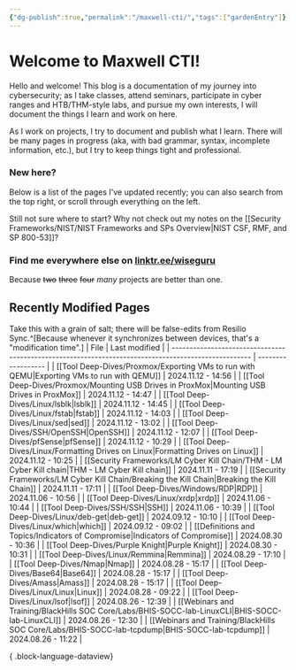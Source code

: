 ```yaml
---
{"dg-publish":true,"permalink":"/maxwell-cti/","tags":["gardenEntry"]}
---
```


# Welcome to Maxwell CTI!

Hello and welcome! This blog is a documentation of my journey into cybersecurity; as I take classes, attend seminars, participate in cyber ranges and HTB/THM-style labs, and pursue my own interests, I will document the things I learn and work on here. 

As I work on projects, I try to document and publish what I learn. There will be many pages in progress (aka, with bad grammar, syntax, incomplete information, etc.), but I try to keep things tight and professional.

### New here?
Below is a list of the pages I've updated recently; you can also search from the top right, or scroll through everything on the left.

Still not sure where to start? Why not check out my notes on the [[Security Frameworks/NIST/NIST Frameworks and SPs Overview\|NIST CSF, RMF, and SP 800-53]]?


### Find me everywhere else on [linktr.ee/wiseguru](https://linktr.ee/wiseguru)
Because ~~two~~ ~~three~~ ~~four~~ *many* projects are better than one.


## Recently Modified Pages
Take this with a grain of salt; there will be false-edits from Resilio Sync.^[Because whenever it synchronizes between devices, that's a "modification time".]
| File                                                                                                 | Last modified      |
| ---------------------------------------------------------------------------------------------------- | ------------------ |
| [[Tool Deep-Dives/Proxmox/Exporting VMs to run with QEMU\|Exporting VMs to run with QEMU]]        | 2024.11.12 - 14:56 |
| [[Tool Deep-Dives/Proxmox/Mounting USB Drives in ProxMox\|Mounting USB Drives in ProxMox]]        | 2024.11.12 - 14:47 |
| [[Tool Deep-Dives/Linux/lsblk\|lsblk]]                                                            | 2024.11.12 - 14:45 |
| [[Tool Deep-Dives/Linux/fstab\|fstab]]                                                            | 2024.11.12 - 14:03 |
| [[Tool Deep-Dives/Linux/sed\|sed]]                                                                | 2024.11.12 - 13:02 |
| [[Tool Deep-Dives/SSH/OpenSSH\|OpenSSH]]                                                          | 2024.11.12 - 12:07 |
| [[Tool Deep-Dives/pfSense\|pfSense]]                                                              | 2024.11.12 - 10:29 |
| [[Tool Deep-Dives/Linux/Formatting Drives on Linux\|Formatting Drives on Linux]]                  | 2024.11.12 - 10:25 |
| [[Security Frameworks/LM Cyber Kill Chain/THM - LM Cyber Kill chain\|THM - LM Cyber Kill chain]]  | 2024.11.11 - 17:19 |
| [[Security Frameworks/LM Cyber Kill Chain/Breaking the Kill Chain\|Breaking the Kill Chain]]      | 2024.11.11 - 17:11 |
| [[Tool Deep-Dives/Windows/RDP\|RDP]]                                                              | 2024.11.06 - 10:56 |
| [[Tool Deep-Dives/Linux/xrdp\|xrdp]]                                                              | 2024.11.06 - 10:44 |
| [[Tool Deep-Dives/SSH/SSH\|SSH]]                                                                  | 2024.11.06 - 10:39 |
| [[Tool Deep-Dives/Linux/deb-get\|deb-get]]                                                        | 2024.09.12 - 10:10 |
| [[Tool Deep-Dives/Linux/which\|which]]                                                            | 2024.09.12 - 09:02 |
| [[Definitions and Topics/Indicators of Compromise\|Indicators of Compromise]]                     | 2024.08.30 - 10:36 |
| [[Tool Deep-Dives/Purple Knight\|Purple Knight]]                                                  | 2024.08.30 - 10:31 |
| [[Tool Deep-Dives/Linux/Remmina\|Remmina]]                                                        | 2024.08.29 - 17:10 |
| [[Tool Deep-Dives/Nmap\|Nmap]]                                                                    | 2024.08.28 - 15:17 |
| [[Tool Deep-Dives/Base64\|Base64]]                                                                | 2024.08.28 - 15:17 |
| [[Tool Deep-Dives/Amass\|Amass]]                                                                  | 2024.08.28 - 15:17 |
| [[Tool Deep-Dives/Linux/Linux\|Linux]]                                                            | 2024.08.28 - 09:22 |
| [[Tool Deep-Dives/Linux/lsof\|lsof]]                                                              | 2024.08.26 - 12:39 |
| [[Webinars and Training/BlackHills SOC Core/Labs/BHIS-SOCC-lab-LinuxCLI\|BHIS-SOCC-lab-LinuxCLI]] | 2024.08.26 - 12:30 |
| [[Webinars and Training/BlackHills SOC Core/Labs/BHIS-SOCC-lab-tcpdump\|BHIS-SOCC-lab-tcpdump]]   | 2024.08.26 - 11:22 |

{ .block-language-dataview}